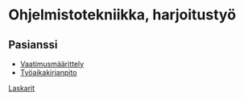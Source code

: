 # Ohjelmistotekniikka, harjoitustyö

## Pasianssi

- [Vaatimusmäärittely](./dokumentaatio/vaatimusmaarittely.md)
- [Työaikakirjanpito](./dokumentaatio/tuntikirjanpito.md)

[Laskarit](laskarit/)
